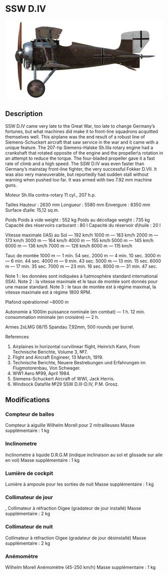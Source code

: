 # SSW D.IV

![schuckertdiv](../images/schuckertdiv.png)

## Description

SSW D.IV came very late to the Great War, too late to change Germany’s fortunes, but what machines did make it to front-line squadrons acquitted themselves well. This airplane was the end result of a robust line of Siemens-Schuckert aircraft that saw service in the war and it came with a unique feature. The 207-hp Siemens-Halske Sh.IIIa rotary engine had a crankshaft that rotated opposite of the engine and the propeller\s rotation in an attempt to reduce the torque. The four-bladed propeller gave it a fast rate of climb and a high speed. The SSW D.IV was even faster than Germany’s mainstay front-line fighter, the very successful Fokker D.VII. It was also very maneuverable, but reportedly had sudden stall without warning when pushed too far. It was armed with two 7.92 mm machine guns.


Moteur
Sh.IIIa contra-rotary 11 cyl., 207 h.p.

Tailles
Hauteur : 2630 mm
Longueur : 5580 mm
Envergure : 8350 mm
Surface d\aile: 15,12 sq.m.

Poids
Poids à vide weight : 552 kg
Poids au décollage weight : 735 kg 
Capacité des réservoirs carburant : 80 l
Capacité du réservoir d\huile : 20 l

Vitesse maximale (IAS)
au Sol — 192 km/h
1000 m — 183 km/h
2000 m — 173 km/h
3000 m — 164 km/h
4000 m — 155 km/h
5000 m — 145 km/h
6000 m — 136 km/h
7000 m — 126 km/h
8000 m — 115 km/h

Tauc de montée
1000 m — 1 min. 54 sec.
2000 m — 4 min. 10 sec.
3000 m — 6 min. 44 sec.
4000 m — 9 min. 43 sec.
5000 m — 13 min. 15 sec.
6000 m — 17 min. 35 sec.
7000 m — 23 min. 16 sec.
8000 m — 31 min. 47 sec.

Note 1 : les données sont indiquées à l\atmosphère standard international (ISA).
Note 2 : la vitesse maximale et le taux de montée sont donnés pour une masse standard.
Note 3 : le taux de montée est à régime maximal, la vitesse maximale est à régime 1800 RPM.

Plafond opérationnel ~8000 m

Autonomie à 1000m
puissance nominale (en combat) — 1 h. 12 min.
consommation minimale (en croisière) — 2 h.

Armes
2хLMG 08/15 Spandau 7,92mm, 500 rounds per burrel.

References
1) Airplaines in horizontal curvilinear flight, Heinrich Kann, From Technische Berichte, Volume 3, №7.
2) Flight and Aircraft Engineer, 13 March, 1919.
3) Technische Berichte, Neuere Bestrebungen und Erfahrungen im Flugmotorenbau, Von Schwager.
4) WW1 Aero №99, April 1984.
5) Siemens-Schuckert Aircraft of WWI, Jack Herris.
6) Windsock Datafile №29 SSW D.III-D.IV, P.M. Grosz.

## Modifications


### Compteur de balles

Compteur à aiguille Wilhelm Morell pour 2 mitrailleuses
Masse supplémentaire : 1 kg


### Inclinometre

Inclinometre à liquide D.R.G.M (indique inclinaison au sol et glissade sur aile en vol)
Masse supplémentaire : 1 kg


### Lumière de cockpit

Lumière à ampoule pour les sorties de nuit
Masse supplémentaire : 1 kg


### Collimateur de jour

, Collimateur à réfraction Oigee (gradateur de jour installé)
Masse supplémentaire : 2 kg


### Collimateur de nuit

Collimateur à réfraction Oigee (gradateur de jour désinstallé)
Masse supplémentaire : 2 kg


### Anémomètre

Wilhelm Morell Anémomètre (45-250 km/h)
Masse supplémentaire : 1 kg
